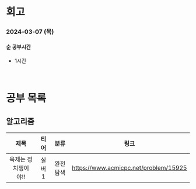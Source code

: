 # 회고

### 2024-03-07 (목)

#### 순 공부시간

- 1시간

<br>

# 공부 목록

## 알고리즘

|        제목         |  티어  |   분류    |                 링크                  |
| :-----------------: | :----: | :-------: | :-----------------------------------: |
| 욱제는 정치쟁이야!! | 실버 1 | 완전 탐색 | https://www.acmicpc.net/problem/15925 |
